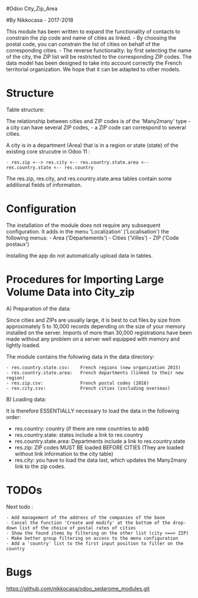 #Odoo City_Zip_Area

#By Nikkocasa - 2017-2018


This module has been written to expand the functionality of contacts to constrain the zip code and name of cities as linked.
    - By choosing the postal code, you can constrain the list of cities on behalf of the corresponding cities.
    - The reverse functionality: by first selecting the name of the city, the ZIP list will be restricted to the corresponding ZIP codes.
The data model has been designed to take into account correctly the French territorial organization.
We hope that it can be adapted to other models.

Structure
=========

Table structure:

The relationship between cities and ZIP codes is of the 'Many2many' type
    - a city can have several ZIP codes,
    - a ZIP code can correspond to several cities.

A city is in a department (Area) that is in a region or state (state) of the existing core strucutre in Odoo 11 :

    - res.zip <--> res.city <-- res.country.state.area <-- res.country.state <-- res.country

The res.zip, res.city, and res.country.state.area tables contain some additional fields of information.

Configuration
=============

The installation of the module does not require any subsequent configuration.
It adds in the menu 'Localization' ('Localisation') the following menus:
    - Area ('Départements')
    - Cities ('Villes')
    - ZIP ('Code postaux')

Installing the app do not automatically upload data in tables.
    
Procedures for Importing Large Volume Data into City_zip
========================================================
 
A) Preparation of the data:

Since cities and ZIPs are usually large, it is best to cut files by size from approximately 5 to 10,000 records depending on the size of your memory installed on the server.
Imports of more than 30,000 registrations have been made without any problem on a server well equipped with memory and lightly loaded.

The module contains the following data in the data directory:

    - res.country.state.csv:    French regions (new organization 2015)
    - res.country.state.area:   French departments (linked to their new region)
    - res.zip.csv:              French postal codes (2016)
    - res.city.csv:             French cities (including overseas)
    
B) Loading data:

It is therefore ESSENTIALLY necessary to load the data in the following order:
- res.country: country (if there are new countries to add)
- res.country.state: states include a link to res.country
- res.country.state.area: Departments include a link to res.country.state
- res.zip: ZIP codes MUST BE loaded BEFORE CITIES (They are loaded without link information to the city table)
- res.city: you have to load the data last, which updates the Many2many link to the zip codes.

TODOs
=====
Next todo :

    - Add management of the address of the companies of the base
    - Cancel the function 'Create and modify' at the bottom of the drop-down list of the choice of postal rates of cities
    - Show the found items by filtering on the other list (city <==> ZIP)
    - Make better group filtering on access to the menu configuration
    - Add a 'country' list to the first input position to filter on the country

Bugs
====

https://github.com/nikkocasa/odoo_sedarome_modules.git


